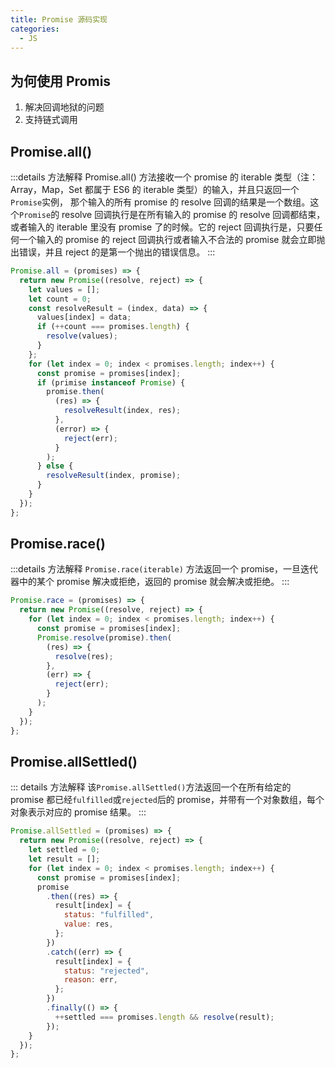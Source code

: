 ```yaml
---
title: Promise 源码实现
categories:
  - JS
---
```


## 为何使用 Promis

1. 解决回调地狱的问题
2. 支持链式调用

## Promise.all()

:::details 方法解释
Promise.all() 方法接收一个 promise 的 iterable 类型（注：Array，Map，Set 都属于 ES6 的 iterable 类型）的输入，并且只返回一个`Promise`实例， 那个输入的所有 promise 的 resolve 回调的结果是一个数组。这个`Promise`的 resolve 回调执行是在所有输入的 promise 的 resolve 回调都结束，或者输入的 iterable 里没有 promise 了的时候。它的 reject 回调执行是，只要任何一个输入的 promise 的 reject 回调执行或者输入不合法的 promise 就会立即抛出错误，并且 reject 的是第一个抛出的错误信息。
:::

```js
Promise.all = (promises) => {
  return new Promise((resolve, reject) => {
    let values = [];
    let count = 0;
    const resolveResult = (index, data) => {
      values[index] = data;
      if (++count === promises.length) {
        resolve(values);
      }
    };
    for (let index = 0; index < promises.length; index++) {
      const promise = promises[index];
      if (primise instanceof Promise) {
        promise.then(
          (res) => {
            resolveResult(index, res);
          },
          (error) => {
            reject(err);
          }
        );
      } else {
        resolveResult(index, promise);
      }
    }
  });
};
```

## Promise.race()

:::details 方法解释
`Promise.race(iterable)` 方法返回一个 promise，一旦迭代器中的某个 promise 解决或拒绝，返回的 promise 就会解决或拒绝。
:::

```js
Promise.race = (promises) => {
  return new Promise((resolve, reject) => {
    for (let index = 0; index < promises.length; index++) {
      const promise = promises[index];
      Promise.resolve(promise).then(
        (res) => {
          resolve(res);
        },
        (err) => {
          reject(err);
        }
      );
    }
  });
};
```

## Promise.allSettled()

::: details 方法解释
该`Promise.allSettled()`方法返回一个在所有给定的 promise 都已经`fulfilled`或`rejected`后的 promise，并带有一个对象数组，每个对象表示对应的 promise 结果。
:::

```js
Promise.allSettled = (promises) => {
  return new Promise((resolve, reject) => {
    let settled = 0;
    let result = [];
    for (let index = 0; index < promises.length; index++) {
      const promise = promises[index];
      promise
        .then((res) => {
          result[index] = {
            status: "fulfilled",
            value: res,
          };
        })
        .catch((err) => {
          result[index] = {
            status: "rejected",
            reason: err,
          };
        })
        .finally(() => {
          ++settled === promises.length && resolve(result);
        });
    }
  });
};
```
